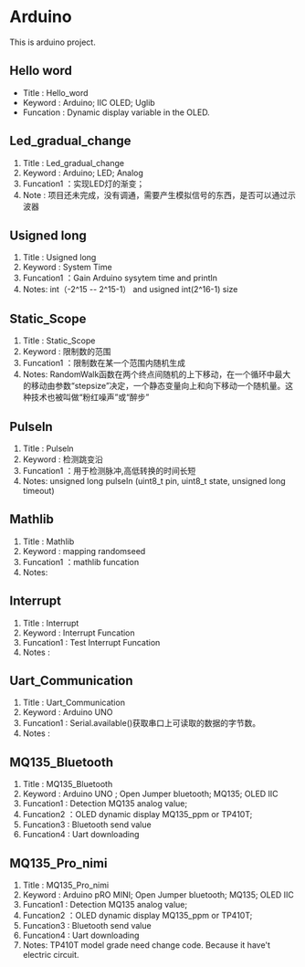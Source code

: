 # Arduino
This is arduino project.
## Hello word 
+ Title :     Hello_word
+ Keyword :   Arduino; IIC OLED; Uglib
+ Funcation : Dynamic display variable in the OLED.
## Led_gradual_change
1. Title :     Led_gradual_change
2. Keyword :   Arduino; LED; Analog
3. Funcation1 ：实现LED灯的渐变；
4. Note : 项目还未完成，没有调通，需要产生模拟信号的东西，是否可以通过示波器
## Usigned long
1. Title :     Usigned long
2. Keyword :   System Time 
3. Funcation1 ：Gain Arduino sysytem time and println
4. Notes: int（-2^15 -- 2^15-1） and usigned int(2^16-1) size
## Static_Scope
1. Title :     Static_Scope
2. Keyword :   限制数的范围 
3. Funcation1 ：限制数在某一个范围内随机生成
4. Notes:       RandomWalk函数在两个终点间随机的上下移动，在一个循环中最大的移动由参数“stepsize”决定，一个静态变量向上和向下移动一个随机量。这种技术也被叫做“粉红噪声”或“醉步”
## Pulseln
1. Title :      Pulseln
2. Keyword :    检测跳变沿 
3. Funcation1 ：用于检测脉冲,高低转换的时间长短
4. Notes:       unsigned long pulseIn (uint8_t pin, uint8_t state, unsigned long timeout) 
## Mathlib
1. Title :      Mathlib
2. Keyword :    mapping randomseed 
3. Funcation1 ：mathlib funcation
4. Notes:       
## Interrupt 
1. Title :     Interrupt 
2. Keyword :   Interrupt Funcation
3. Funcation1 : Test Interrupt Funcation
4. Notes : 
## Uart_Communication 
1. Title :     Uart_Communication 
2. Keyword :   Arduino UNO
3. Funcation1 : Serial.available()获取串口上可读取的数据的字节数。
4. Notes : 
## MQ135_Bluetooth
1. Title :     MQ135_Bluetooth
2. Keyword :   Arduino UNO ; Open Jumper bluetooth; MQ135; OLED IIC
3. Funcation1 : Detection MQ135 analog value; 
4. Funcation2 ：OLED dynamic display MQ135_ppm or TP410T;
5. Funcation3 : Bluetooth send value 
6. Funcation4 : Uart downloading
## MQ135_Pro_nimi
1. Title :     MQ135_Pro_nimi
2. Keyword :   Arduino pRO MINI; Open Jumper bluetooth; MQ135; OLED IIC
3. Funcation1 : Detection MQ135 analog value; 
4. Funcation2 ：OLED dynamic display MQ135_ppm or TP410T;
5. Funcation3 : Bluetooth send value 
6. Funcation4 : Uart downloading
7. Notes: TP410T model grade need change code. Because it have't electric circuit. 
 

